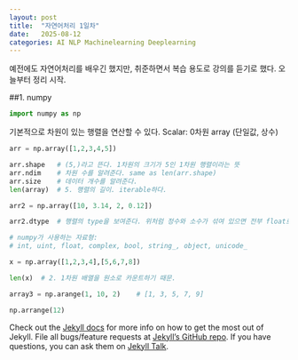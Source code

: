 ```yaml
---
layout: post
title:  "자연어처리 1일차"
date:   2025-08-12
categories: AI NLP Machinelearning Deeplearning
---
```


예전에도 자연어처리를 배우긴 했지만, 취준하면서 복습 용도로 강의를 듣기로 했다. 오늘부터 정리 시작.

##1. numpy

```python
import numpy as np
```

기본적으로 차원이 있는 행렬을 연산할 수 있다.
Scalar: 0차원 array (단일값, 상수)

```python
arr = np.array([1,2,3,4,5])

arr.shape	# (5,)라고 뜬다. 1차원의 크기가 5인 1차원 행렬이라는 뜻
arr.ndim	# 차원 수를 알려준다. same as len(arr.shape) 
arr.size	# 데이터 개수를 알려준다.
len(array)	# 5. 행렬의 길이. iterable하다.
```

```python
arr2 = np.array([10, 3.14, 2, 0.12])

arr2.dtype	# 행렬의 type을 보여준다. 위처럼 정수와 소수가 섞여 있으면 전부 float로 취급함.

# numpy가 사용하는 자료형:
# int, uint, float, complex, bool, string_, object, unicode_
```

```python
x = np.array([1,2,3,4],[5,6,7,8])

len(x)	# 2. 1차원 배열을 원소로 카운트하기 때문.
```


```python
array3 = np.arange(1, 10, 2)	# [1, 3, 5, 7, 9]

np.arrange(12)

```


Check out the [Jekyll docs][jekyll-docs] for more info on how to get the most out of Jekyll. File all bugs/feature requests at [Jekyll’s GitHub repo][jekyll-gh]. If you have questions, you can ask them on [Jekyll Talk][jekyll-talk].

[jekyll-docs]: https://jekyllrb.com/docs/home
[jekyll-gh]:   https://github.com/jekyll/jekyll
[jekyll-talk]: https://talk.jekyllrb.com/
